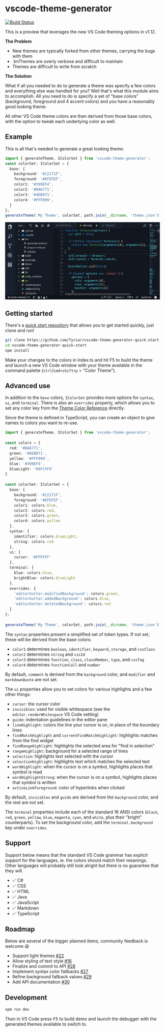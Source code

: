 # vscode-theme-generator

[![Build Status](https://travis-ci.org/Tyriar/vscode-theme-generator.svg?branch=master)](https://travis-ci.org/Tyriar/vscode-theme-generator)

This is a preview that leverages the new VS Code theming options in v1.12.

**The Problem**

- New themes are typically forked from other themes, carrying the bugs with them
- .tmThemes are overly verbose and difficult to maintain
- Themes are difficult to write from scratch

**The Solution**

What if all you needed to do to generate a theme was specify a few colors and everything else was handled for you? Well that's what this module aims to accomplish. All you need to do is specify a set of "base colors" (background, foreground and 4 accent colors) and you have a reasonably good looking theme.

All other VS Code theme colors are then derived from those base colors, with the option to tweak each underlying color as well.

## Example

This is all that's needed to generate a great looking theme:

```ts
import { generateTheme, IColorSet } from 'vscode-theme-generator';
const colorSet: IColorSet = {
  base: {
    background: '#12171F',
    foreground: '#EFEFEF',
    color1: '#399EF4',
    color2: '#DA6771',
    color3: '#4EB071',
    color4: '#FFF099',
  }
};
generateTheme('My Theme', colorSet, path.join(__dirname, 'theme.json'));
```

![](./images/example.png)

## Getting started

There's a [quick start repository](https://github.com/Tyriar/vscode-theme-generator-quick-start) that allows you to get started quickly, just clone and run!

```bash
git clone https://github.com/Tyriar/vscode-theme-generator-quick-start
cd vscode-theme-generator-quick-start
npm install
```

Make your changes to the colors in index.ts and hit F5 to build the theme and launch a new VS Code window with your theme available in the command palette (`ctrl`/`cmd+shift+p` > "Color Theme").

## Advanced use

In addition to the `base` colors, `IColorSet` provides more options for `syntax`, `ui`, and `terminal`. There is also an `overrides` property, which allows you to set any color key from the [Theme Color Reference](https://code.visualstudio.com/docs/getstarted/theme-color-reference) directly.

Since the theme is defined in TypeScript, you can create an object to give names to colors you want to re-use.

```ts
import { generateTheme, IColorSet } from 'vscode-theme-generator';

const colors = {
  red: '#DA6771',
  green: '#4EB071',
  yellow: '#FFF099',
  blue: '#399EF4',
  blueLight: '#9FCFF9'
}

const colorSet: IColorSet = {
  base: {
    background: '#12171F',
    foreground: '#EFEFEF',
    color1: colors.blue,
    color2: colors.red,
    color3: colors.green,
    color4: colors.yellow
  },
  syntax: {
    identifier: colors.blueLight,
    string: colors.red
  },
  ui: {
    cursor: '#FFFFFF'
  },
  terminal: {
    blue: colors.blue,
    brightBlue: colors.blueLight
  },
  overrides: {
    'editorGutter.modifiedBackground': colors.green,
    'editorGutter.addedBackground': colors.blue,
    'editorGutter.deletedBackground': colors.red
  }
};

generateTheme('My Theme', colorSet, path.join(__dirname, 'theme.json'));
```

The `syntax` properties present a simplified set of token types. If not set, these will be derived from the base colors:

- `color1` determines `boolean`, `identifier`, `keyword`, `storage`, and `cssClass`
- `color2` determines `string` and `cssId`
- `color3` determines `function`, `class`, `classMember`, `type`, and `cssTag`
- `color4` determines `functionCall` and `number`

By default, `comment` is derived from the `background` color, and `modifier` and `markdownQuote` are not set.

The `ui` properties allow you to set colors for various highlights and a few other things:

- `cursor`: the cursor color
- `invisibles`: used for visible whitespace (see the `editor.renderWhitespace` VS Code setting)
- `guide`: indentation guidelines in the editor pane
- `lineHighlight`: colors the line your cursor is on, in place of the boundary lines
- `findMatchHighlight` and `currentFindMatchHighlight`: highlights matches from the find widget
- `findRangeHighlight`: highlights the selected area for "find in selection"
- `rangeHighlight`: background for a selected range of lines
- `selection`: highlights text selected with the cursor
- `selectionHighlight`: highlights text which matches the selected text
- `wordHighlight`: when the cursor is on a symbol, highlights places that symbol is read
- `wordHighlightStrong`: when the cursor is on a symbol, highlights places that symbol is written
- `activeLinkForeground`: color of hyperlinks when clicked

By default, `invisibles` and `guide` are derived from the `background` color, and the rest are not set.

The `terminal` properties include each of the standard 16 ANSI colors (`black`, `red`, `green`, `yellow`, `blue`, `magenta`, `cyan`, and `white`, plus their "bright" counterparts). To set the background color, add the `terminal.background` key under `overrides`.

## Support

Support below means that the standard VS Code grammar has explicit support for the languages, ie. the colors should match their meanings. Other languages will probably still look alright but there is no guarantee that they will.

- :white_check_mark: C#
- :white_check_mark: CSS
- :white_check_mark: HTML
- :white_check_mark: Java
- :white_check_mark: JavaScript
- :white_check_mark: Markdown
- :white_check_mark: TypeScript

## Roadmap

Below are several of the bigger planned items, community feedback is welcome :smiley:

- Support light themes [#22](https://github.com/Tyriar/vscode-theme-generator/issues/22)
- Allow styling of text style [#16](https://github.com/Tyriar/vscode-theme-generator/issues/16)
- Finalize and commit to API [#28](https://github.com/Tyriar/vscode-theme-generator/issues/28)
- Implement syntax color fallbacks [#27](https://github.com/Tyriar/vscode-theme-generator/issues/27)
- Refine background fallback values [#29](https://github.com/Tyriar/vscode-theme-generator/issues/29)
- Add API documentation [#30](https://github.com/Tyriar/vscode-theme-generator/issues/30)

## Development

```bash
npm run dev
```

Then in VS Code press <kbd>F5</kbd> to build demo and launch the debugger with the generated themes available to switch to.
